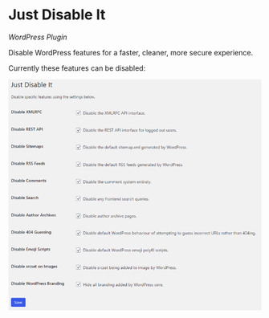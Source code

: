 
# Just Disable It

_WordPress Plugin_

Disable WordPress features for a faster, cleaner, more secure experience.

Currently these features can be disabled:

![Just Disable It options](screenshot-1.png)
